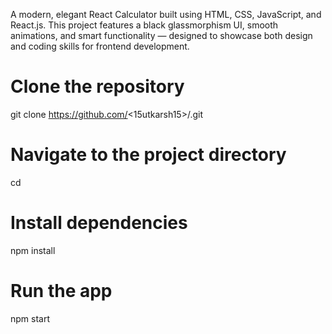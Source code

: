 A modern, elegant React Calculator built using HTML, CSS, JavaScript, and React.js.
This project features a black glassmorphism UI, smooth animations, and smart functionality — designed to showcase both design and coding skills for frontend development.

# Clone the repository
git clone https://github.com/<15utkarsh15>/<Calculator-App>.git


# Navigate to the project directory
cd <repo-name>

# Install dependencies
npm install

# Run the app
npm start
